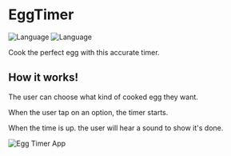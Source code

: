 # EggTimer

![Language](https://img.shields.io/badge/Swift-5.0-orange.svg)
![Language](https://img.shields.io/badge/iOS-13.0-orange.svg)

Cook the perfect egg with this accurate timer.


## How it works!
<p>The user can choose what kind of cooked egg they want.</p>
<p>When the user tap on an option, the timer starts.</p>
<p>When the time is up. the user will hear a sound to show it's done.</p>

![Egg Timer App](https://user-images.githubusercontent.com/39883704/72312593-8eda9b00-3656-11ea-870a-3f53a87a9aa5.gif)
